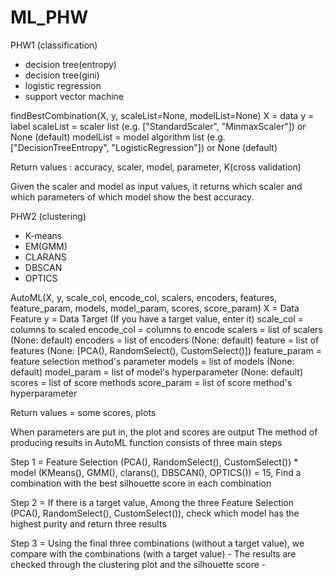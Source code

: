 # ML_PHW

PHW1 (classification)
- decision tree(entropy)
- decision tree(gini)
- logistic regression
- support vector machine

findBestCombination(X, y, scaleList=None, modelList=None)
X = data
y = label
scaleList = scaler list (e.g. ["StandardScaler", "MinmaxScaler"]) or None (default)
modelList = model algorithm list (e.g. ["DecisionTreeEntropy", "LogisticRegression"]) or None (default)

Return values : accuracy, scaler, model, parameter, K(cross validation)


Given the scaler and model as input values,
it returns which scaler and which parameters of which model show the best accuracy.






PHW2 (clustering)
- K-means
- EM(GMM)
- CLARANS
- DBSCAN
- OPTICS

AutoML(X, y, scale_col, encode_col, scalers, encoders, features, feature_param, models, model_param, scores, score_param)
X = Data Feature
y = Data Target (If you have a target value, enter it)
scale_col = columns to scaled
encode_col = columns to encode
scalers = list of scalers (None: default)
encoders = list of encoders (None: default)
feature = list of features (None: [PCA(), RandomSelect(), CustomSelect()])
feature_param = feature selection method's parameter
models = list of models (None: default)
model_param = list of model's hyperparameter (None: default)
scores = list of score methods
score_param = list of score method's hyperparameter

Return values = some scores, plots


When parameters are put in, the plot and scores are output
The method of producing results in AutoML function consists of three main steps

Step 1 = Feature Selection (PCA(), RandomSelect(), CustomSelect()) * model (KMeans(), GMM(), clarans(), DBSCAN(), OPTICS()) = 15,
         Find a combination with the best silhouette score in each combination

Step 2 = If there is a target value, Among the three Feature Selection (PCA(), RandomSelect(), CustomSelect()),
         check which model has the highest purity and return three results

Step 3 = Using the final three combinations (without a target value),
         we compare with the combinations (with a target value)
         - The results are checked through the clustering plot and the silhouette score -



